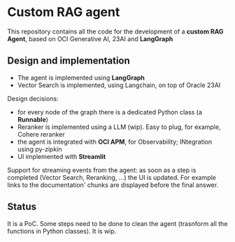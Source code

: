 # Custom RAG agent
This repository contains all the code for the development of a **custom RAG Agent**, based on OCI Generative AI, 23AI and **LangGraph**

## Design and implementation
* The agent is implemented using **LangGraph**
* Vector Search is implemented, using Langchain, on top of Oracle 23AI

Design decisions:
* for every node of the graph there is a dedicated Python class (a **Runnable**)
* Reranker is implemented using a LLM (wip). Easy to plug, for example, Cohere reranker
* the agent is integrated with **OCI APM**, for Observability; INtegration using py-zipkin
* UI implemented with **Streamlit**

Support for streaming events from the agent: as soon as a step is completed (Vector Search, Reranking, ...) the UI is updated.
For example links to the documentation' chunks are displayed before the final answer.

## Status
It is a PoC. Some steps need to be done to clean the agent (trasnform all the functions in Python classes). It is wip.

